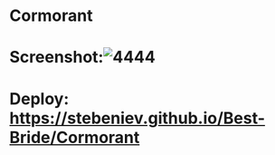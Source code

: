# Cormorant
# Screenshot:![4444](https://github.com/user-attachments/assets/063ed396-72b5-4022-b810-6aacc2543250)

# Deploy: https://stebeniev.github.io/Best-Bride/Cormorant
